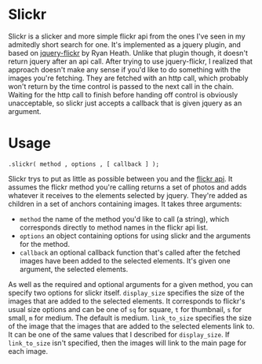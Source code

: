 Slickr
======

Slickr is a slicker and more simple flickr api from the ones I've seen in my admitedly short search
for one. It's implemented as a jquery plugin, and based on
[jquery-flickr](https://github.com/rpheath/jquery-flickr) by Ryan Heath. Unlike that plugin though,
it doesn't return jquery after an api call. After trying to use jquery-flickr, I realized that
approach doesn't make any sense if you'd like to do something with the images you're fetching. They
are fetched with an http call, which probably won't return by the time control is passed to the next
call in the chain. Waiting for the http call to finish before handing off control is obviously
unacceptable, so slickr just accepts a callback that is given jquery as an argument.

Usage
=====

    .slickr( method , options , [ callback ] );

Slickr trys to put as little as possible between you and the
[flickr api](http://www.flickr.com/services/api/). It assumes the flickr method you're calling
returns a set of photos and adds whatever it receives to the elements selected by jquery. They're
added as children in a set of anchors containing images. It takes three arguments:

* `method` the name of the method you'd like to call (a string), which corresponds directly to
  method names in the flickr api list.
* `options` an object containing options for using slickr and the arguments for the method.
* `callback` an optional callback function that's called after the fetched images have been added to
  the selected elements. It's given one argument, the selected elements.

As well as the required and optional arguments for a given method, you can specify two options for
slickr itself. `display_size` specifies the size of the images that are added to the selected
elements. It corresponds to flickr's usual size options and can be one of `sq` for square, `t` for
thumbnail, `s` for small, `m` for medium. The default is medium. `link_to_size` specifies the size
of the image that the images that are added to the selected elements link to. It can be one of the
same values that I described for `display_size`. If `link_to_size` isn't specified, then the images
will link to the main page for each image.
